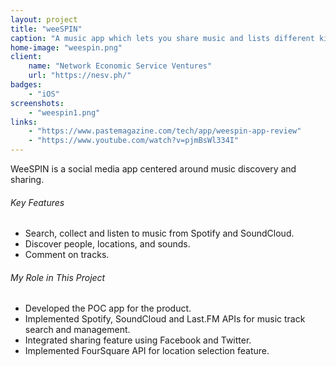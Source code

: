 ```yaml
---
layout: project
title: "weeSPIN"
caption: "A music app which lets you share music and lists different kinds of music to explore"
home-image: "weespin.png"
client:
    name: "Network Economic Service Ventures"
    url: "https://nesv.ph/"
badges:
    - "iOS"
screenshots:
    - "weespin1.png"
links:
    - "https://www.pastemagazine.com/tech/app/weespin-app-review"
    - "https://www.youtube.com/watch?v=pjmBsWl334I"
---
```


WeeSPIN is a social media app centered around music discovery and sharing.

###### Key Features
- Search, collect and listen to music from Spotify and SoundCloud.
- Discover people, locations, and sounds.
- Comment on tracks.

###### My Role in This Project
- Developed the POC app for the product.
- Implemented Spotify, SoundCloud and Last.FM APIs for music track search and management.
- Integrated sharing feature using Facebook and Twitter.
- Implemented FourSquare API for location selection feature.